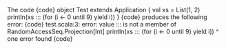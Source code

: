 The code
{code}
object Test extends Application {
  val xs = List(1, 2)
  println(xs ::: (for (i <- 0 until 9) yield i))
}
{code}
produces the following error:
{code}
test.scala:3: error: value ::: is not a member of RandomAccessSeq.Projection[Int]
  println(xs ::: (for (i <- 0 until 9) yield i))
             ^
one error found
{code}


